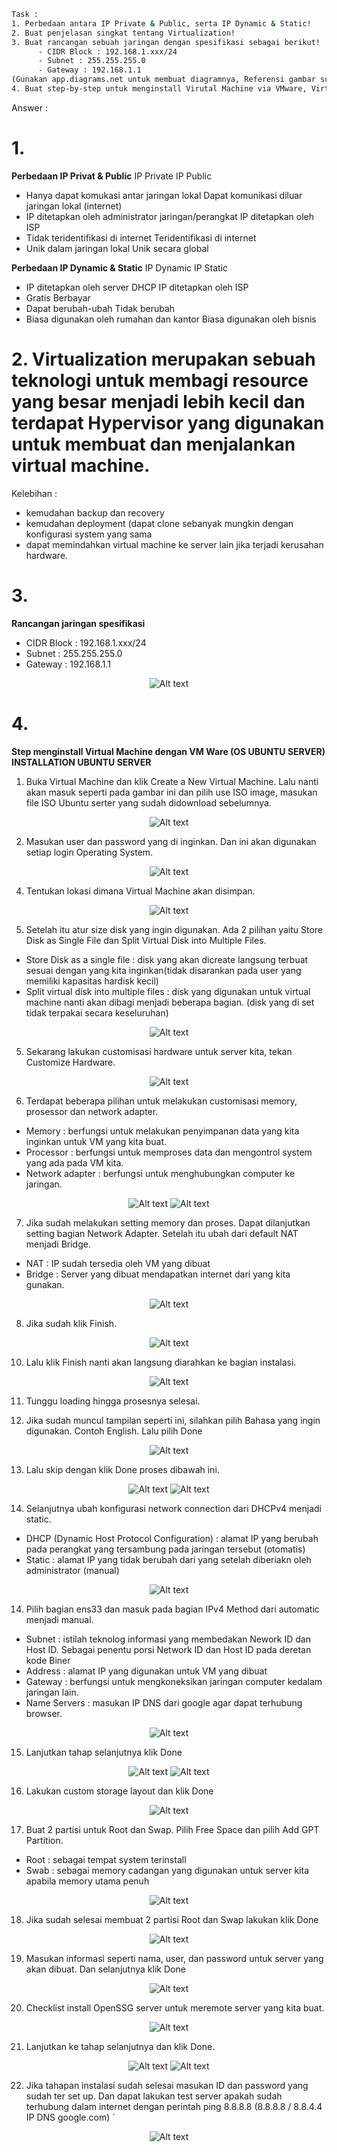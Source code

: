 ```sh
Task :
1. Perbedaan antara IP Private & Public, serta IP Dynamic & Static!
2. Buat penjelasan singkat tentang Virtualization!
3. Buat rancangan sebuah jaringan dengan spesifikasi sebagai berikut!
      - CIDR Block : 192.168.1.xxx/24
      - Subnet : 255.255.255.0
      - Gateway : 192.168.1.1
(Gunakan app.diagrams.net untuk membuat diagramnya, Referensi gambar sudah disertakan)
4. Buat step-by-step untuk menginstall Virutal Machine via VMware, Virtualbox atau VM pilihan kalian!
```
Answer :

# 1. 
**Perbedaan IP Privat & Public**
IP Private	IP Public
- Hanya dapat komukasi antar jaringan lokal	Dapat komunikasi diluar jaringan lokal (internet)
- IP ditetapkan oleh administrator jaringan/perangkat	IP ditetapkan oleh ISP 
- Tidak teridentifikasi di internet	Teridentifikasi di internet
- Unik dalam jaringan lokal	Unik secara global

**Perbedaan IP Dynamic & Static**
IP Dynamic	IP Static
- IP ditetapkan oleh server DHCP	IP ditetapkan oleh ISP
- Gratis	Berbayar
- Dapat berubah-ubah	Tidak berubah
- Biasa digunakan oleh rumahan dan kantor	Biasa digunakan oleh bisnis

# 2. **Virtualization** merupakan sebuah teknologi untuk membagi resource yang besar menjadi lebih kecil dan terdapat Hypervisor yang digunakan untuk membuat dan menjalankan virtual machine. 
Kelebihan : 
- kemudahan backup dan recovery 
- kemudahan deployment (dapat clone sebanyak mungkin dengan konfigurasi system yang sama
- dapat memindahkan virtual machine ke server lain jika terjadi kerusahan hardware.

# 3. 
**Rancangan jaringan spesifikasi**
- CIDR Block : 192.168.1.xxx/24
- Subnet : 255.255.255.0
- Gateway : 192.168.1.1

<p align="center">
<img src="../Week 1/Rancangan Jaringan.png" alt="Alt text" title="Client - Server" style="display: inline-block; margin: 0 auto;  max-width: 300px ">
</p>

# 4. 
**Step menginstall Virtual Machine dengan VM Ware (OS UBUNTU SERVER)**
**INSTALLATION UBUNTU SERVER**
1.	Buka Virtual Machine dan klik Create a New Virtual Machine. Lalu nanti akan masuk seperti pada gambar ini dan pilih use ISO image, masukan file ISO Ubuntu serter yang sudah didownload sebelumnya.

<p align="center">
<img src="../assets/image/3. OS & Linux/A.png" alt="Alt text" title="Client - Server" style="display: inline-block; margin: 0 auto;  max-width: 300px ">
</p>

2.	Masukan user dan password yang di inginkan. Dan ini akan digunakan setiap login Operating System.

<p align="center">
<img src="../assets/image/3. OS & Linux/B.png" alt="Alt text" title="Client - Server" style="display: inline-block; margin: 0 auto;  max-width: 300px ">
</p>
 
4.	Tentukan lokasi dimana Virtual Machine akan disimpan.

<p align="center">
<img src="../assets/image/3. OS & Linux/C.png" alt="Alt text" title="Client - Server" style="display: inline-block; margin: 0 auto;  max-width: 300px ">
</p>

5.	Setelah itu atur size disk yang ingin digunakan. Ada 2 pilihan yaitu Store Disk as Single File dan Split Virtual Disk into Multiple Files.
-	Store Disk as a single file : disk yang akan dicreate langsung terbuat sesuai dengan yang kita inginkan(tidak disarankan pada user yang memiliki kapasitas hardisk kecil)
-	Split virtual disk into multiple files : disk yang digunakan untuk virtual machine nanti akan dibagi menjadi beberapa bagian. (disk yang di set tidak terpakai secara keseluruhan)

<p align="center">
<img src="../assets/image/3. OS & Linux/D.png" alt="Alt text" title="Client - Server" style="display: inline-block; margin: 0 auto;  max-width: 300px ">
</p>

5.	Sekarang lakukan customisasi hardware untuk server kita, tekan Customize Hardware.

<p align="center">
<img src="../assets/image/3. OS & Linux/E.png" alt="Alt text" title="Client - Server" style="display: inline-block; margin: 0 auto;  max-width: 300px ">
</p>

6.	Terdapat beberapa pilihan untuk melakukan customisasi memory, prosessor dan network adapter.
-	Memory : berfungsi untuk melakukan penyimpanan data yang kita inginkan untuk VM yang kita buat. 
-	Processor : berfungsi untuk memproses data dan mengontrol system yang ada pada VM kita.
-	Network adapter : berfungsi untuk menghubungkan computer ke jaringan.

<p align="center">
<img src="../assets/image/3. OS & Linux/F.png" alt="Alt text" title="Client - Server" style="display: inline-block; margin: 0 auto;  max-width: 300px ">
<img src="../assets/image/3. OS & Linux/G.png" alt="Alt text" title="Client - Server" style="display: inline-block; margin: 0 auto;  max-width: 300px ">
</p>
 
7.	Jika sudah melakukan setting memory dan proses. Dapat dilanjutkan setting bagian Network Adapter. Setelah itu ubah dari default NAT menjadi Bridge.
-	NAT : IP sudah tersedia oleh VM yang dibuat
-	Bridge : Server yang dibuat mendapatkan internet dari yang kita gunakan.

<p align="center">
<img src="../assets/image/3. OS & Linux/H.png" alt="Alt text" title="Client - Server" style="display: inline-block; margin: 0 auto;  max-width: 300px ">
</p>
 
8.	Jika sudah klik Finish.

<p align="center">
<img src="../assets/image/3. OS & Linux/I.png" alt="Alt text" title="Client - Server" style="display: inline-block; margin: 0 auto;  max-width: 300px ">
</p>

10.	Lalu klik Finish nanti akan langsung diarahkan ke bagian instalasi.

<p align="center">
<img src="../assets/image/3. OS & Linux/J.png" alt="Alt text" title="Client - Server" style="display: inline-block; margin: 0 auto;  max-width: 300px ">
</p>
 
11.	Tunggu loading hingga prosesnya selesai.
 
12.	Jika sudah muncul tampilan seperti ini, silahkan pilih Bahasa yang ingin digunakan. Contoh English. Lalu pilih Done

<p align="center">
<img src="../assets/image/3. OS & Linux/L.png" alt="Alt text" title="Client - Server" style="display: inline-block; margin: 0 auto;  max-width: 300px ">
</p>
 
13.	Lalu skip dengan klik Done proses dibawah ini.
 
<p align="center">
<img src="../assets/image/3. OS & Linux/M.png" alt="Alt text" title="Client - Server" style="display: inline-block; margin: 0 auto;  max-width: 300px ">
 <img src="../assets/image/3. OS & Linux/N.png" alt="Alt text" title="Client - Server" style="display: inline-block; margin: 0 auto;  max-width: 300px ">
</p>


14.	Selanjutnya ubah konfigurasi network connection dari DHCPv4 menjadi static.
-	DHCP (Dynamic Host Protocol Configuration) : alamat IP yang berubah pada perangkat yang tersambung pada jaringan tersebut (otomatis)
-	Static : alamat IP yang tidak berubah dari yang setelah diberiakn oleh administrator (manual)

<p align="center">
<img src="../assets/image/3. OS & Linux/P.png" alt="Alt text" title="Client - Server" style="display: inline-block; margin: 0 auto;  max-width: 300px ">
</p>
 
14.	Pilih bagian ens33 dan masuk pada bagian IPv4 Method dari automatic menjadi manual. 
-	Subnet : istilah teknolog informasi yang membedakan Nework ID dan Host ID. Sebagai penentu porsi Network ID dan Host ID pada deretan kode Biner
-	Address : alamat IP yang digunakan untuk VM yang dibuat 
-	Gateway : berfungsi untuk mengkoneksikan jaringan computer kedalam jaringan lain.
-	Name Servers : masukan IP DNS dari google agar dapat terhubung browser.

<p align="center">
<img src="../assets/image/3. OS & Linux/Q.png" alt="Alt text" title="Client - Server" style="display: inline-block; margin: 0 auto;  max-width: 300px ">
</p>


15.	Lanjutkan tahap selanjutnya klik Done

<p align="center">
<img src="../assets/image/3. OS & Linux/R.png" alt="Alt text" title="Client - Server" style="display: inline-block; margin: 0 auto;  max-width: 300px ">
<img src="../assets/image/3. OS & Linux/S.png" alt="Alt text" title="Client - Server" style="display: inline-block; margin: 0 auto;  max-width: 300px ">
</p>

 
16.	Lakukan custom storage layout dan klik Done

<p align="center">
<img src="../assets/image/3. OS & Linux/T.png" alt="Alt text" title="Client - Server" style="display: inline-block; margin: 0 auto;  max-width: 300px ">
</p>

17.	Buat 2 partisi untuk Root dan Swap. Pilih Free Space dan pilih Add GPT Partition.
-	Root : sebagai tempat system terinstall
-	Swab : sebagai memory cadangan yang digunakan untuk server kita apabila memory utama penuh
 
<p align="center">
<img src="../assets/image/3. OS & Linux/U.png" alt="Alt text" title="Client - Server" style="display: inline-block; margin: 0 auto;  max-width: 300px ">
</p>
 

18.	Jika sudah selesai membuat 2 partisi Root dan Swap lakukan klik Done
 
<p align="center">
<img src="../assets/image/3. OS & Linux/V.png" alt="Alt text" title="Client - Server" style="display: inline-block; margin: 0 auto;  max-width: 300px ">
</p>

19.	Masukan informasi seperti nama, user, dan password untuk server yang akan dibuat. Dan selanjutnya klik Done

<p align="center">
<img src="../assets/image/3. OS & Linux/W.png" alt="Alt text" title="Client - Server" style="display: inline-block; margin: 0 auto;  max-width: 300px ">
</p>
 

20.	Checklist install OpenSSG server untuk meremote server yang kita buat.

<p align="center">
<img src="../assets/image/3. OS & Linux/X.png" alt="Alt text" title="Client - Server" style="display: inline-block; margin: 0 auto;  max-width: 300px ">
</p>

21.	Lanjutkan ke tahap selanjutnya dan klik Done.

<p align="center">
<img src="../assets/image/3. OS & Linux/Y.png" alt="Alt text" title="Client - Server" style="display: inline-block; margin: 0 auto;  max-width: 300px ">
<img src="../assets/image/3. OS & Linux/Z.png" alt="Alt text" title="Client - Server" style="display: inline-block; margin: 0 auto;  max-width: 300px ">
</p>
 

22.	Jika tahapan instalasi sudah selesai masukan ID dan password yang sudah ter set up. Dan dapat lakukan test server apakah sudah terhubung dalam internet dengan perintah ping 8.8.8.8 (8.8.8.8 / 8.8.4.4 IP DNS google.com)
 `
<p align="center">
<img src="../assets/image/3. OS & Linux/AA.png" alt="Alt text" title="Client - Server" style="display: inline-block; margin: 0 auto;  max-width: 300px ">
</p>

 

